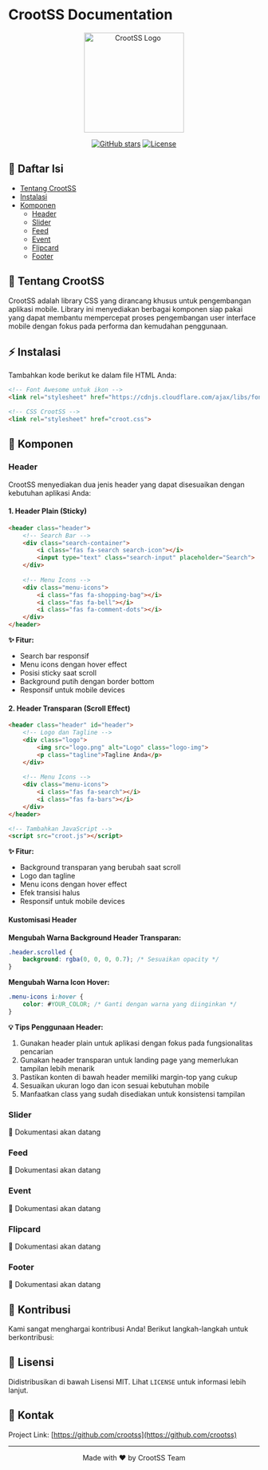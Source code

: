 # CrootSS Documentation

<div align="center">
  <img src="crootss.png" alt="CrootSS Logo" width="200"/>
  
  [![GitHub stars](https://img.shields.io/github/stars/crootss/crootss.svg?style=social&label=Star&maxAge=2592000)](https://github.com/crootss/crootss/stargazers/)
  [![License](https://img.shields.io/badge/License-MIT-blue.svg)](LICENSE)
</div>

## 📖 Daftar Isi
- [Tentang CrootSS](#tentang-crootss)
- [Instalasi](#instalasi)
- [Komponen](#komponen)
  - [Header](#header)
  - [Slider](#slider)
  - [Feed](#feed)
  - [Event](#event)
  - [Flipcard](#flipcard)
  - [Footer](#footer)

## 🚀 Tentang CrootSS

CrootSS adalah library CSS yang dirancang khusus untuk pengembangan aplikasi mobile. Library ini menyediakan berbagai komponen siap pakai yang dapat membantu mempercepat proses pengembangan user interface mobile dengan fokus pada performa dan kemudahan penggunaan.

## ⚡ Instalasi

Tambahkan kode berikut ke dalam file HTML Anda:

```html
<!-- Font Awesome untuk ikon -->
<link rel="stylesheet" href="https://cdnjs.cloudflare.com/ajax/libs/font-awesome/6.0.0-beta3/css/all.min.css">

<!-- CSS CrootSS -->
<link rel="stylesheet" href="croot.css">
```

## 🎯 Komponen

### Header

CrootSS menyediakan dua jenis header yang dapat disesuaikan dengan kebutuhan aplikasi Anda:

#### 1. Header Plain (Sticky)

```html
<header class="header">
    <!-- Search Bar -->
    <div class="search-container">
        <i class="fas fa-search search-icon"></i>
        <input type="text" class="search-input" placeholder="Search">
    </div>
    
    <!-- Menu Icons -->
    <div class="menu-icons">
        <i class="fas fa-shopping-bag"></i>
        <i class="fas fa-bell"></i>
        <i class="fas fa-comment-dots"></i>
    </div>
</header>
```

**✨ Fitur:**
- Search bar responsif
- Menu icons dengan hover effect
- Posisi sticky saat scroll
- Background putih dengan border bottom
- Responsif untuk mobile devices

#### 2. Header Transparan (Scroll Effect)

```html
<header class="header" id="header">
    <!-- Logo dan Tagline -->
    <div class="logo">
        <img src="logo.png" alt="Logo" class="logo-img">
        <p class="tagline">Tagline Anda</p>
    </div>
    
    <!-- Menu Icons -->
    <div class="menu-icons">
        <i class="fas fa-search"></i>
        <i class="fas fa-bars"></i>
    </div>
</header>

<!-- Tambahkan JavaScript -->
<script src="croot.js"></script>
```

**✨ Fitur:**
- Background transparan yang berubah saat scroll
- Logo dan tagline
- Menu icons dengan hover effect
- Efek transisi halus
- Responsif untuk mobile devices

#### Kustomisasi Header

**Mengubah Warna Background Header Transparan:**
```css
.header.scrolled {
    background: rgba(0, 0, 0, 0.7); /* Sesuaikan opacity */
}
```

**Mengubah Warna Icon Hover:**
```css
.menu-icons i:hover {
    color: #YOUR_COLOR; /* Ganti dengan warna yang diinginkan */
}
```

**💡 Tips Penggunaan Header:**
1. Gunakan header plain untuk aplikasi dengan fokus pada fungsionalitas pencarian
2. Gunakan header transparan untuk landing page yang memerlukan tampilan lebih menarik
3. Pastikan konten di bawah header memiliki margin-top yang cukup
4. Sesuaikan ukuran logo dan icon sesuai kebutuhan mobile
5. Manfaatkan class yang sudah disediakan untuk konsistensi tampilan

### Slider
🚧 Dokumentasi akan datang

### Feed
🚧 Dokumentasi akan datang

### Event
🚧 Dokumentasi akan datang

### Flipcard
🚧 Dokumentasi akan datang

### Footer
🚧 Dokumentasi akan datang

## 🤝 Kontribusi

Kami sangat menghargai kontribusi Anda! Berikut langkah-langkah untuk berkontribusi:

## 📝 Lisensi

Didistribusikan di bawah Lisensi MIT. Lihat `LICENSE` untuk informasi lebih lanjut.

## 📮 Kontak

Project Link: [https://github.com/crootss](https://github.com/crootss)

---

<div align="center">
  Made with ❤️ by CrootSS Team
</div>